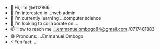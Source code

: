  - 👋 Hi, I’m @e112866
- 👀 I’m interested in ...web admin
- 🌱 I’m currently learning ...computer science 
- 💞️ I’m looking to collaborate on ...
- 📫 How to reach me ...emmanuelombogo84@gmail.com /0717481883
- 😄 Pronouns: ...Emmanuel Ombogo
- ⚡ Fun fact: ...

<!---
e112866/e112866 is a ✨ special ✨ repository because its `README.md` (this file) appears on your GitHub profile.
You can click the Preview link to take a look at your changes.
--->

